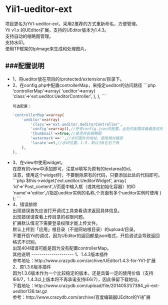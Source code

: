 Yii1-ueditor-ext
===================
项目更名为Yii1-ueditor-ext，采用2推荐的方式重新命名，方便管理。<br>
Yii v1.x 的UEditor扩展，支持的UEditor版本为1.4.3。<br>
支持自动的缩略图管理。<br>
支持水印。<br>
使用TP框架的tpImage来生成和处理图片。

###配置说明
---------------------
<ul>
<li>
1、将ueditor放在项目的/protected/extensions/目录下。
</li>
<li>
2、在config.php中配置controllerMap，来指定ueditor的访问路径
```php
'controllerMap'=>array(
    'ueditor'=>array(
        'class'=>'ext.ueditor.UeditorController',
    ),
),
```

	可选配置：

```php
'controllerMap'=>array(
    'ueditor'=>array(
        'class'=>'ext.ueditor.UeditorController',
        'config'=>array(),//参考config.json的配置，此处的配置具备最高优先级
        'thumbnail'=>true,//是否开启缩略图
        'watermark'=>'',//水印图片的地址，使用相对路径
        'locate'=>9,//水印位置，1-9，默认为9在右下角
    ),
),
```
</li>
<li>
3、在view中使用widget。<br>
    在原有的view中添加即可，注意id填写为原有的textarea的id。<br>
    注意，使用这个widget时，不要删除原有的代码，只要添加此处的代码即可。
```php
$this->widget('ext.ueditor.UeditorWidget',
        array(
                'id'=>'Post_content',//页面中输入框（或其他初始化容器）的ID
                'name'=>'editor',//指定ueditor实例的名称,个页面有多个ueditor实例时使用
        )
);
```
</li>
<li>
4、错误排除<br>
出现错误首先应该打开调试工具查看请求返回具体信息。<br>
出现错误请查看上传目录的权限问题。<br>
扩展默认情况下需要登录权限才能上传文件。<br>
默认上传到「应用」根目录（不是网站根目录）的upload/目录。<br>
不要开启Yii的调试，因为UEditor的返回都是json格式，开启调试会导致返回格式不识别。<br>
出现404错误可能是因为没有配置controllerMap。<br>

</li>
其他说明
---------------------
1、1.4.3版本插件<br>
参考地址：http://www.crazydb.com/archive/UEditor1.4.3-for-Yii1-扩展
2、原1.3.6版本插件<br>
因为1.3.6版本作为一个比较稳定的版本，还是具备一定的使用价值（支持IE6/7，1.4.3以上版本将不再承诺支持IE6/7），因此保留下载地址。<br>
下载地址：http://www.crazydb.com/upload/file/20140531/7384_yii-ext-ueditor136.tar.gz<br>
参考：http://www.crazydb.com/archive/百度编辑器UEditor的Yii扩展<br>
